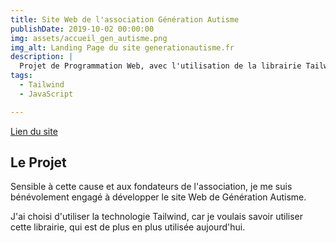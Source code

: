 ```yaml
---
title: Site Web de l'association Génération Autisme
publishDate: 2019-10-02 00:00:00
img: assets/accueil_gen_autisme.png
img_alt: Landing Page du site generationautisme.fr
description: |
  Projet de Programmation Web, avec l'utilisation de la librairie Tailwind
tags:
  - Tailwind
  - JavaScript

---
```


[Lien du site](https://generationautisme.fr)

## Le Projet

Sensible à cette cause et aux fondateurs de l'association, je me suis bénévolement engagé à développer le site Web de Génération Autisme.  

J'ai choisi d'utiliser la technologie Tailwind, car je voulais savoir utiliser cette librairie, qui est de plus en plus utilisée aujourd'hui.